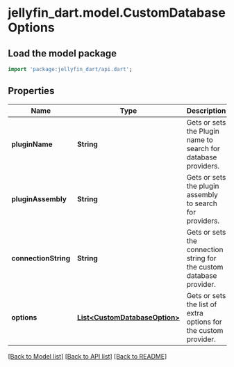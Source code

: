 # jellyfin_dart.model.CustomDatabaseOptions

## Load the model package
```dart
import 'package:jellyfin_dart/api.dart';
```

## Properties
Name | Type | Description | Notes
------------ | ------------- | ------------- | -------------
**pluginName** | **String** | Gets or sets the Plugin name to search for database providers. | [optional] 
**pluginAssembly** | **String** | Gets or sets the plugin assembly to search for providers. | [optional] 
**connectionString** | **String** | Gets or sets the connection string for the custom database provider. | [optional] 
**options** | [**List&lt;CustomDatabaseOption&gt;**](CustomDatabaseOption.md) | Gets or sets the list of extra options for the custom provider. | [optional] 

[[Back to Model list]](../README.md#documentation-for-models) [[Back to API list]](../README.md#documentation-for-api-endpoints) [[Back to README]](../README.md)


